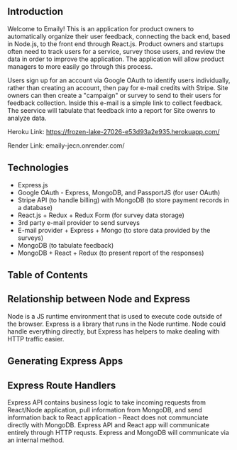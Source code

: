 ## Introduction
Welcome to Emaily!  This is an application for product owners to automatically organize their user feedback, connecting the back end, based in Node.js, to the front end through React.js.  Product owners and startups often need to track users for a service, survey those users, and review the data in order to improve the application.  The application will allow product managers to more easily go through this process.

Users sign up for an account via Google OAuth to identify users individually, rather than creating an account, then pay for e-mail credits with Stripe.  Site owners can then create a "campaign" or survey to send to their users for feedback collection.  Inside this e-mail is a simple link to collect feedback.  The seervice will tabulate that feedback into a report for Site owenrs to analyze data.

Heroku Link: https://frozen-lake-27026-e53d93a2e935.herokuapp.com/

Render Link: emaily-jecn.onrender.com/

## Technologies
- Express.js
- Google OAuth - Express, MongoDB, and PassportJS (for user OAuth)
- Stripe API (to handle billing) with MongoDB (to store payment records in a database)
- React.js + Redux + Redux Form (for survey data storage)
- 3rd party e-mail provider to send surveys
- E-mail provider + Express + Mongo (to store data provided by the surveys)
- MongoDB (to tabulate feedback)
- MongoDB + React + Redux (to present report of the responses)

## Table of Contents

## Relationship between Node and Express
Node is a JS runtime environment that is used to execute code outside of the browser.  Express is a library that runs in the Node runtime.  Node could handle everything directly, but Express has helpers to make dealing with HTTP traffic easier.

## Generating Express Apps


## Express Route Handlers
Express API contains business logic to take incoming requests from React/Node application, pull information from MongoDB, and send information back to React application - React does not communciate directly with MongoDB.  Express API and React app will communicate entirely through HTTP requsts.  Express and MongoDB will communicate via an internal method.
